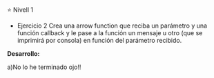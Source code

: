 ⭐ Nivell 1

- Ejercicio 2
Crea una arrow function que reciba un parámetro y una función callback y le pase a la función un mensaje u otro (que se imprimirá por consola) en función del parámetro recibido.

**Desarrollo:**

a)No lo he terminado ojo!!